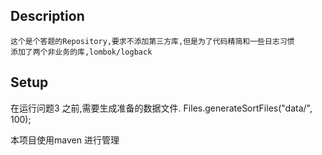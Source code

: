 ## Description

    这个是个答题的Repository,要求不添加第三方库,但是为了代码精简和一些日志习惯
    添加了两个非业务的库,lombok/logback

## Setup

   在运行问题3 之前,需要生成准备的数据文件.
   Files.generateSortFiles("data/", 100);

   本项目使用maven 进行管理

